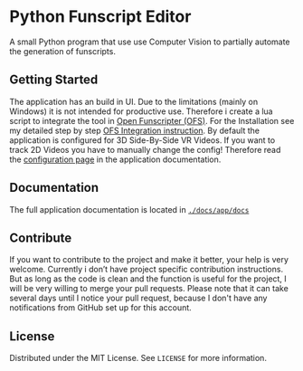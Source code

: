 # Python Funscript Editor

A small Python program that use use Computer Vision to partially automate the generation of funscripts.

## Getting Started

The application has an build in UI. Due to the limitations (mainly on Windows) it is not intended for productive use. Therefore i create a lua script to integrate the tool in [Open Funscripter (OFS)](https://github.com/OpenFunscripter/OFS). For the Installation see my detailed step by step [OFS Integration instruction](https://github.com/michael-mueller-git/Python-Funscript-Editor/blob/main/docs/app/docs/user-guide/ofs-integration.md). By default the application is configured for 3D Side-By-Side VR Videos. If you want to track 2D Videos you have to manually change the config! Therefore read the [configuration page](https://github.com/michael-mueller-git/Python-Funscript-Editor/blob/main/docs/app/docs/user-guide/config.md) in the application documentation.

## Documentation

The full application documentation is located in [`./docs/app/docs`](https://github.com/michael-mueller-git/Python-Funscript-Editor/blob/main/docs/app/docs)

## Contribute

If you want to contribute to the project and make it better, your help is very welcome. Currently i don’t have project specific contribution instructions. But as long as the code is clean and the function is useful for the project, I will be very willing to merge your pull requests. Please note that it can take several days until I notice your pull request, because I don't have any notifications from GitHub set up for this account.

## License

Distributed under the MIT License. See `LICENSE` for more information.
